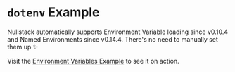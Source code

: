 # `dotenv` Example

Nullstack automatically supports Environment Variable loading since v0.10.4 and Named Environments since v0.14.4. There's no need to manually set them up ✨

Visit the [Environment Variables Example](../environment-variables) to see it on action.